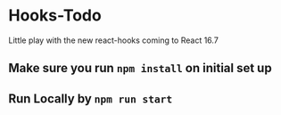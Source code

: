 # Hooks-Todo
Little play with the new react-hooks coming to React 16.7

## Make sure you run `npm install` on initial set up

## Run Locally by `npm run start`
